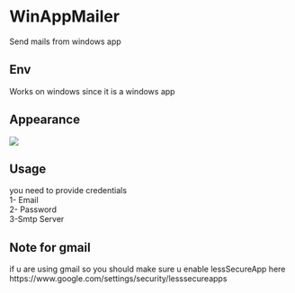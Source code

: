 # WinAppMailer
Send mails from windows app


<h2>Env</h2>
Works on windows since it is a windows app

<h2> Appearance</h2>
<img src='http://i.imgur.com/NUGizQu.png' />

<h2> Usage </h2>
you need to provide  credentials <br />
1- Email </br>
2- Password</br>
3-Smtp Server </br>


<h2> Note for gmail </h2>
if u are using gmail 
so you should make sure u enable lessSecureApp 
here https://www.google.com/settings/security/lesssecureapps
